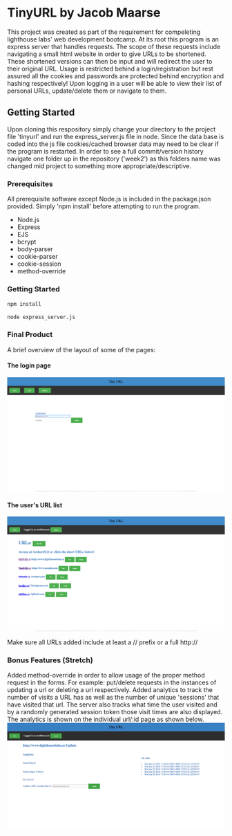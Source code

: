 # TinyURL by Jacob Maarse

This project was created as part of the requirement for compeleting lighthouse labs' web development bootcamp. At its root this program is an express server that handles requests. The scope of these requests include navigating a small html website in order to give URLs to be shortened. These shortened versions can then be input and will redirect the user to their original URL. Usage is restricted behind a login/registration but rest assured all the cookies and passwords are protected behind encryption and hashing respectively! Upon logging in a user will be able to view their list of personal URLs, update/delete them or navigate to them.

## Getting Started

Upon cloning this respository simply change your directory to the project file 'tinyurl' and run the express_server.js file in node. Since the data base is coded into the js file cookies/cached browser data may need to be clear if the program is restarted. In order to see a full commit/version history navigate one folder up in the repository ('week2') as this folders name was changed mid project to something more appropriate/descriptive.

### Prerequisites

All prerequisite software except Node.js is included in the package.json provided. Simply 'npm install' before attempting to run the program.
- Node.js
- Express
- EJS
- bcrypt
- body-parser
- cookie-parser
- cookie-session
- method-override

### Getting Started

```
npm install
```
```
node express_server.js
```
### Final Product

A brief overview of the layout of some of the pages:
#### The login page
!["Screenshot of login page"](https://github.com/maarsej/week2/blob/master/tinyurl/docs/Screen%20Shot%202018-03-21%20at%208.46.10%20PM.png?raw=true)
#### The user's URL list
!["Example of how a users URL list could look "](https://github.com/maarsej/week2/blob/master/tinyurl/docs/Screen%20Shot%202018-03-21%20at%208.45.48%20PM.png?raw=true)

Make sure all URLs added include at least a  // prefix or a full http://


### Bonus Features (Stretch)
Added method-override in order to allow usage of the proper method request in the forms. For example: put/delete requests in the instances of updating a url or deleting a url respectively.
Added analytics to track the number of visits a URL has as well as the number of unique 'sessions' that have visited that url. The server also tracks what time the user visited and by a randomly generated session token those visit times are also displayed. The analytics is shown on the individual url/:id page as shown below.
!["Analytics Page"](https://github.com/maarsej/week2/blob/master/tinyurl/docs/Screen%20Shot%202018-03-22%20at%201.53.52%20PM.png?raw=true)
